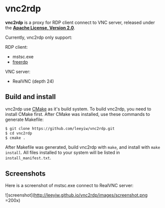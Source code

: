 # vnc2rdp

**vnc2rdp** is a proxy for RDP client connect to VNC server, released under the [**Apache License, Version 2.0**](http://www.apache.org/licenses/LICENSE-2.0).

Currently, vnc2rdp only support:

RDP client:

* mstsc.exe
* [freerdp](http://www.freerdp.com/)

VNC server:

* RealVNC (depth 24)

## Build and install

vnc2rdp use [CMake](http://www.cmake.org/) as it's build system. To build vnc2rdp, you need to install CMake first. After CMake was installed, use these commands to generate Makefile:

```bash
$ git clone https://github.com/leeyiw/vnc2rdp.git
$ cd vnc2rdp
$ cmake .
```

After Makefile was generated, build vnc2rdp with `make`, and install with `make install`. All files installed to your system will be listed in `install_manifest.txt`.

## Screenshots

Here is a screenshot of mstsc.exe connect to RealVNC server:

![screenshot](http://leeyiw.github.io/vnc2rdp/images/screenshot.png =200x)
